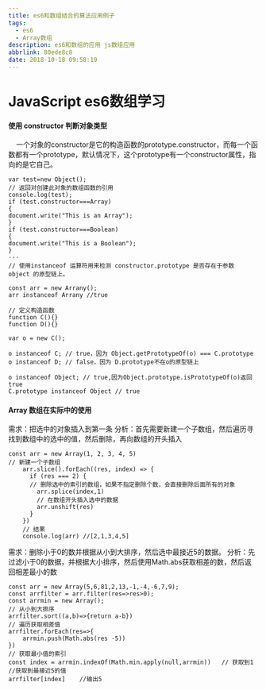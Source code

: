 ```yaml
---
title: es6和数组结合的算法应用例子
tags:
  - es6
  - Array数组
description: es6和数组的应用 js数组应用
abbrlink: 80ede8c8
date: 2018-10-18 09:58:19
---
```

# JavaScript es6数组学习
#### 使用 constructor 判断对象类型

&nbsp;&nbsp;&nbsp;&nbsp;一个对象的constructor是它的构造函数的prototype.constructor，而每一个函数都有一个prototype，默认情况下，这个prototype有一个constructor属性，指向的是它自己。

<!--more-->
```
var test=new Object();
// 返回对创建此对象的数组函数的引用
console.log(test);
if (test.constructor===Array)
{
document.write("This is an Array");
}
if (test.constructor===Boolean)
{
document.write("This is a Boolean");
}
···
// 使用instanceof 运算符用来检测 constructor.prototype 是否存在于参数 object 的原型链上。

const arr = new Arrany();
arr instanceof Arrany //true

// 定义构造函数
function C(){} 
function D(){} 

var o = new C();

o instanceof C; // true，因为 Object.getPrototypeOf(o) === C.prototype
o instanceof D; // false，因为 D.prototype不在o的原型链上

o instanceof Object; // true,因为Object.prototype.isPrototypeOf(o)返回true
C.prototype instanceof Object // true

```
#### Array 数组在实际中的使用
  需求：把选中的对象插入到第一条
  分析：首先需要新建一个子数组，然后遍历寻找到数组中的选中的值，然后删除，再向数组的开头插入
```
const arr = new Array(1, 2, 3, 4, 5)
// 新建一个子数组
    arr.slice().forEach((res, index) => {
      if (res === 2) {
      // 删除选中的索引的数组，如果不指定删除个数，会直接删除后面所有的对象
        arr.splice(index,1)
        // 在数组开头插入选中的数据
        arr.unshift(res)
      }
    })
    // 结果
    console.log(arr) //[2,1,3,4,5]
```
  需求：删除小于0的数并根据从小到大排序，然后选中最接近5的数据。
  分析：先过滤小于0的数据，并根据大小排序，然后使用Math.abs获取相差的数，然后返回相差最小的数
```
const arr = new Array(5,6,81,2,13,-1,-4,-6,7,9);
const arrfilter = arr.filter(res=>res>0);
const arrmin = new Array();
// 从小到大排序
arrfilter.sort((a,b)=>{return a-b})
// 遍历获取相差值
arrfilter.forEach(res=>{
	arrmin.push(Math.abs(res -5))
})
// 获取最小值的索引
const index = arrmin.indexOf(Math.min.apply(null,arrmin))   // 获取到1
//获取到最接近5的值
arrfilter[index]    //输出5
```


